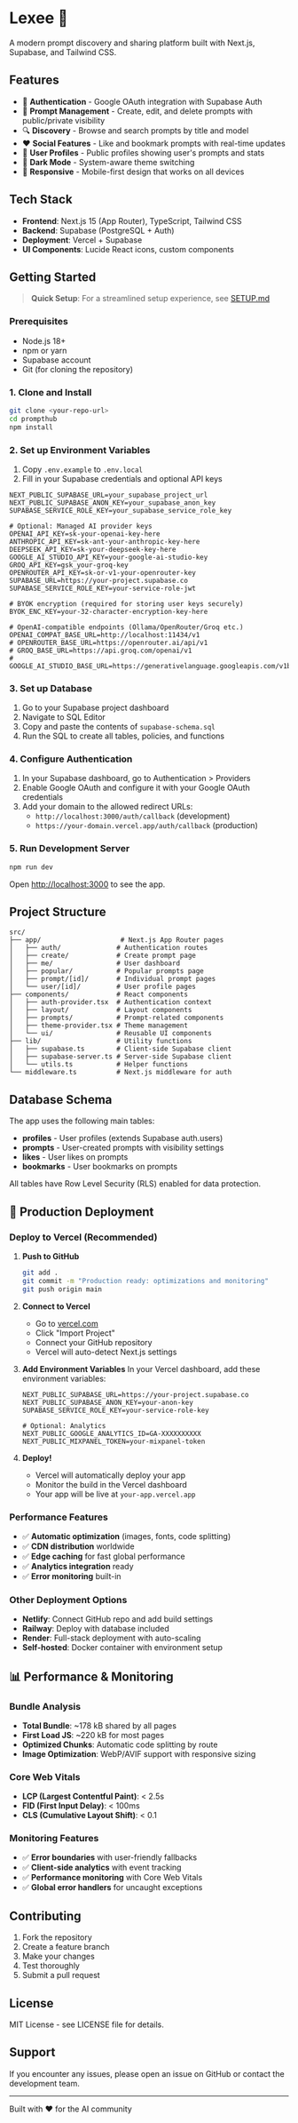 # Lexee 🚀

A modern prompt discovery and sharing platform built with Next.js, Supabase, and Tailwind CSS.

## Features

- 🔐 **Authentication** - Google OAuth integration with Supabase Auth
- 📝 **Prompt Management** - Create, edit, and delete prompts with public/private visibility
- 🔍 **Discovery** - Browse and search prompts by title and model
- ❤️ **Social Features** - Like and bookmark prompts with real-time updates
- 👤 **User Profiles** - Public profiles showing user's prompts and stats
- 🌙 **Dark Mode** - System-aware theme switching
- 📱 **Responsive** - Mobile-first design that works on all devices

## Tech Stack

- **Frontend**: Next.js 15 (App Router), TypeScript, Tailwind CSS
- **Backend**: Supabase (PostgreSQL + Auth)
- **Deployment**: Vercel + Supabase
- **UI Components**: Lucide React icons, custom components

## Getting Started

> **Quick Setup**: For a streamlined setup experience, see [SETUP.md](./SETUP.md)

### Prerequisites

- Node.js 18+ 
- npm or yarn
- Supabase account
- Git (for cloning the repository)

### 1. Clone and Install

```bash
git clone <your-repo-url>
cd prompthub
npm install
```

### 2. Set up Environment Variables

1. Copy `.env.example` to `.env.local`
2. Fill in your Supabase credentials and optional API keys

```env
NEXT_PUBLIC_SUPABASE_URL=your_supabase_project_url
NEXT_PUBLIC_SUPABASE_ANON_KEY=your_supabase_anon_key
SUPABASE_SERVICE_ROLE_KEY=your_supabase_service_role_key

# Optional: Managed AI provider keys
OPENAI_API_KEY=sk-your-openai-key-here
ANTHROPIC_API_KEY=sk-ant-your-anthropic-key-here
DEEPSEEK_API_KEY=sk-your-deepseek-key-here
GOOGLE_AI_STUDIO_API_KEY=your-google-ai-studio-key
GROQ_API_KEY=gsk_your-groq-key
OPENROUTER_API_KEY=sk-or-v1-your-openrouter-key
SUPABASE_URL=https://your-project.supabase.co
SUPABASE_SERVICE_ROLE_KEY=your-service-role-jwt

# BYOK encryption (required for storing user keys securely)
BYOK_ENC_KEY=your-32-character-encryption-key-here

# OpenAI-compatible endpoints (Ollama/OpenRouter/Groq etc.)
OPENAI_COMPAT_BASE_URL=http://localhost:11434/v1
# OPENROUTER_BASE_URL=https://openrouter.ai/api/v1
# GROQ_BASE_URL=https://api.groq.com/openai/v1
# GOOGLE_AI_STUDIO_BASE_URL=https://generativelanguage.googleapis.com/v1beta
```

### 3. Set up Database

1. Go to your Supabase project dashboard
2. Navigate to SQL Editor
3. Copy and paste the contents of `supabase-schema.sql`
4. Run the SQL to create all tables, policies, and functions

### 4. Configure Authentication

1. In your Supabase dashboard, go to Authentication > Providers
2. Enable Google OAuth and configure it with your Google OAuth credentials
3. Add your domain to the allowed redirect URLs:
   - `http://localhost:3000/auth/callback` (development)
   - `https://your-domain.vercel.app/auth/callback` (production)

### 5. Run Development Server

```bash
npm run dev
```

Open [http://localhost:3000](http://localhost:3000) to see the app.

## Project Structure

```
src/
├── app/                    # Next.js App Router pages
│   ├── auth/              # Authentication routes
│   ├── create/            # Create prompt page
│   ├── me/                # User dashboard
│   ├── popular/           # Popular prompts page
│   ├── prompt/[id]/       # Individual prompt pages
│   └── user/[id]/         # User profile pages
├── components/            # React components
│   ├── auth-provider.tsx  # Authentication context
│   ├── layout/            # Layout components
│   ├── prompts/           # Prompt-related components
│   ├── theme-provider.tsx # Theme management
│   └── ui/                # Reusable UI components
├── lib/                   # Utility functions
│   ├── supabase.ts        # Client-side Supabase client
│   ├── supabase-server.ts # Server-side Supabase client
│   └── utils.ts           # Helper functions
└── middleware.ts          # Next.js middleware for auth
```

## Database Schema

The app uses the following main tables:

- **profiles** - User profiles (extends Supabase auth.users)
- **prompts** - User-created prompts with visibility settings
- **likes** - User likes on prompts
- **bookmarks** - User bookmarks on prompts

All tables have Row Level Security (RLS) enabled for data protection.

## 🚀 Production Deployment

### Deploy to Vercel (Recommended)

1. **Push to GitHub**
   ```bash
   git add .
   git commit -m "Production ready: optimizations and monitoring"
   git push origin main
   ```

2. **Connect to Vercel**
   - Go to [vercel.com](https://vercel.com)
   - Click "Import Project"
   - Connect your GitHub repository
   - Vercel will auto-detect Next.js settings

3. **Add Environment Variables**
   In your Vercel dashboard, add these environment variables:

   ```env
   NEXT_PUBLIC_SUPABASE_URL=https://your-project.supabase.co
   NEXT_PUBLIC_SUPABASE_ANON_KEY=your-anon-key
   SUPABASE_SERVICE_ROLE_KEY=your-service-role-key

   # Optional: Analytics
   NEXT_PUBLIC_GOOGLE_ANALYTICS_ID=GA-XXXXXXXXXX
   NEXT_PUBLIC_MIXPANEL_TOKEN=your-mixpanel-token
   ```

4. **Deploy!**
   - Vercel will automatically deploy your app
   - Monitor the build in the Vercel dashboard
   - Your app will be live at `your-app.vercel.app`

### Performance Features
- ✅ **Automatic optimization** (images, fonts, code splitting)
- ✅ **CDN distribution** worldwide
- ✅ **Edge caching** for fast global performance
- ✅ **Analytics integration** ready
- ✅ **Error monitoring** built-in

### Other Deployment Options
- **Netlify**: Connect GitHub repo and add build settings
- **Railway**: Deploy with database included
- **Render**: Full-stack deployment with auto-scaling
- **Self-hosted**: Docker container with environment setup

## 📊 Performance & Monitoring

### Bundle Analysis
- **Total Bundle**: ~178 kB shared by all pages
- **First Load JS**: ~220 kB for most pages
- **Optimized Chunks**: Automatic code splitting by route
- **Image Optimization**: WebP/AVIF support with responsive sizing

### Core Web Vitals
- **LCP (Largest Contentful Paint)**: < 2.5s
- **FID (First Input Delay)**: < 100ms
- **CLS (Cumulative Layout Shift)**: < 0.1

### Monitoring Features
- ✅ **Error boundaries** with user-friendly fallbacks
- ✅ **Client-side analytics** with event tracking
- ✅ **Performance monitoring** with Core Web Vitals
- ✅ **Global error handlers** for uncaught exceptions

## Contributing

1. Fork the repository
2. Create a feature branch
3. Make your changes
4. Test thoroughly
5. Submit a pull request

## License

MIT License - see LICENSE file for details.

## Support

If you encounter any issues, please open an issue on GitHub or contact the development team.

---

Built with ❤️ for the AI community